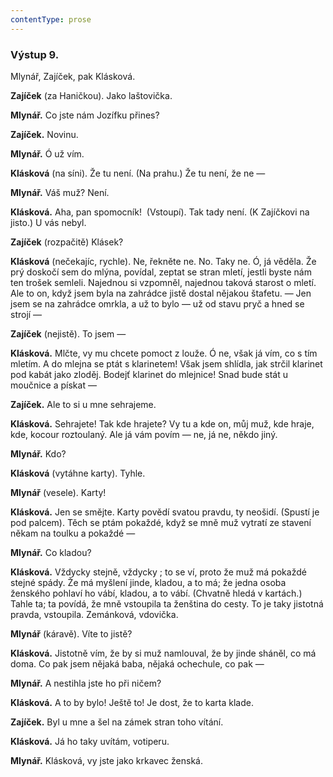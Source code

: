 ```yaml
---
contentType: prose
---
```


### Výstup 9.

Mlynář, Zajíček, pak Klásková.

**Zajíček** (za Haničkou). Jako laštovička. 

**Mlynář.** Co jste nám Jozífku přines? 

**Zajíček.** Novinu.

**Mlynář.** Ó už vím.

**Klásková** (na síni). Že tu není. (Na prahu.) Že tu není, že ne —

**Mlynář.** Váš muž? Není.

**Klásková.** Aha, pan spomocník!  (Vstoupí). Tak tady není. (K Zajíčkovi na jisto.) U vás nebyl. 

**Zajíček** (rozpačitě) Klásek?

**Klásková** (nečekajíc, rychle). Ne, řekněte ne. No. Taky ne. Ó, já věděla. Že prý doskočí sem do mlýna, povídal, zeptat se stran mletí, jestli byste nám ten trošek semleli. Najednou si vzpomněl, najednou taková starost o mletí. Ale to on, když jsem byla na zahrádce jistě dostal nějakou štafetu. — Jen jsem se na zahrádce omrkla, a už to bylo — už od stavu pryč a hned se strojí —

**Zajíček** (nejistě). To jsem —

**Klásková.** Mlčte, vy mu chcete pomoct z louže. Ó ne, však já vím, co s tím mletím. A do mlejna se ptát s klarinetem! Však jsem shlídla, jak strčil klarinet pod kabát jako zloděj. Bodejť klarinet do mlejnice! Snad bude stát u moučnice a pískat —

**Zajíček.** Ale to si u mne sehrajeme.

**Klásková.** Sehrajete! Tak kde hrajete? Vy tu a kde on, můj muž, kde hraje, kde, kocour roztoulaný. Ale já vám povím — ne, já ne, někdo jiný.

**Mlynář.** Kdo?

**Klásková** (vytáhne karty). Tyhle. 

**Mlynář** (vesele). Karty!

**Klásková.** Jen se smějte. Karty povědí svatou pravdu, ty neošidí. (Spustí je pod palcem). Těch se ptám pokaždé, když se mně muž vytratí ze stavení někam na toulku a pokaždé —

**Mlynář.** Co kladou?

**Klásková.** Vždycky stejně, vždycky ; to se ví, proto že muž má pokaždé stejné spády. Že má myšlení jinde, kladou, a to má; že jedna osoba ženského pohlaví ho vábí, kladou, a to vábí. (Chvatně hledá v kartách.) Tahle ta; ta povídá, že mně vstoupila ta ženština do cesty. To je taky jistotná pravda, vstoupila. Zemánková, vdovička.

**Mlynář** (káravě). Víte to jistě?

**Klásková.** Jistotně vím, že by si muž namlouval, že by jinde sháněl, co má doma. Co pak jsem nějaká baba, nějaká ochechule, co pak —

**Mlynář.** A nestihla jste ho při ničem?

**Klásková.** A to by bylo! Ještě to! Je dost, že to karta klade.

**Zajíček.** Byl u mne a šel na zámek stran toho vítání.

**Klásková.** Já ho taky uvítám, votiperu. 

**Mlynář.** Klásková, vy jste jako krkavec ženská.
